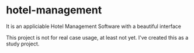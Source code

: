 # hotel-management
It is an appliciable Hotel Management Software with a beautiful interface

This project is not for real case usage, at least not yet. I've created this as a study project.
